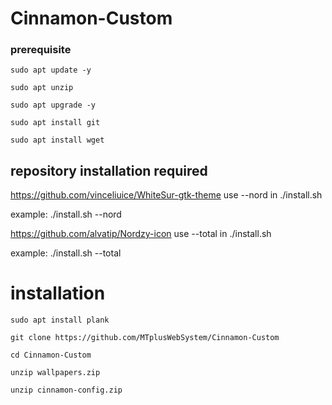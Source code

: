 # Cinnamon-Custom

### prerequisite

```shell script
sudo apt update -y
```
```shell script
sudo apt unzip
```
```shell script
sudo apt upgrade -y
```
```shell script
sudo apt install git
```
```shell script
sudo apt install wget
```

## repository installation required

https://github.com/vinceliuice/WhiteSur-gtk-theme
use --nord in ./install.sh

example: ./install.sh --nord

https://github.com/alvatip/Nordzy-icon
use --total in ./install.sh

example: ./install.sh --total

# installation 

```shell script
sudo apt install plank
```
```shell script
git clone https://github.com/MTplusWebSystem/Cinnamon-Custom
```
```shell script
cd Cinnamon-Custom 
```
```shell script
unzip wallpapers.zip
```
```shell script
unzip cinnamon-config.zip 
```

